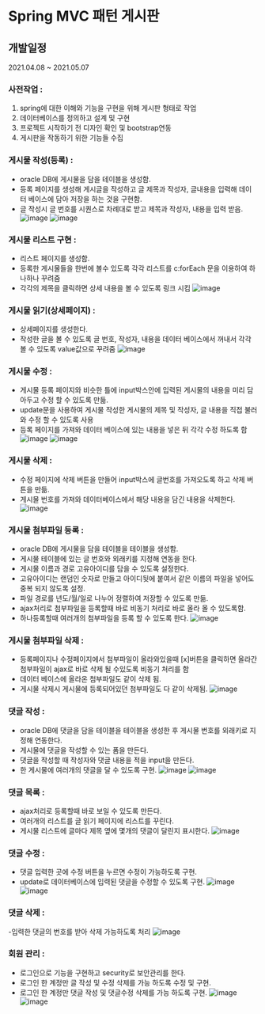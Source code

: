 # Spring MVC 패턴 게시판

## 개발일정
2021.04.08 ~ 2021.05.07


### 사전작업 :
1. spring에 대한 이해와 기능을 구현을 위해 게시판 형태로 작업
2. 데이터베이스를 정의하고 설계 및 구현
3. 프로젝트 시작하기 전 디자인 확인 및 bootstrap연동
4. 게시판을 작동하기 위한 기능들 수집

### 게시물 작성(등록) :
- oracle DB에 게시물을 담을 테이블을 생성함.
- 등록 페이지를 생성해 게시글을 작성하고 글 제목과 작성자, 글내용을 입력해 데이터 베이스에 담아 저장을 하는 것을 구현함.
- 글 작성시 글 번호를 시퀀스로 차례대로 받고 제목과 작성자, 내용을 입력 받음.
![image](https://user-images.githubusercontent.com/75818141/128600930-b9713cc5-c6be-48ca-8f11-3271976b104a.png)
![image](https://user-images.githubusercontent.com/75818141/128600951-0994e50a-8c00-48b2-856f-07a2a9e54054.png)


### 게시물 리스트 구현 :
- 리스트 페이지를 생성함.
- 등록한 게시물들을 한번에 볼수 있도록 각각 리스트를 c:forEach 문을 이용하여 하나하나 꾸려줌
- 각각의 제목을 클릭하면 상세 내용을 볼 수 있도록 링크 시킴
![image](https://user-images.githubusercontent.com/75818141/128600996-fd1428e4-4c07-401c-b531-8b317158a6a5.png)


### 게시물 읽기(상세페이지) : 
- 상세페이지를 생성한다.
- 작성한 글을 볼 수 있도록 글 번호, 작성자, 내용을 데이터 베이스에서 꺼내서 각각 볼 수 있도록 value값으로 꾸려줌
![image](https://user-images.githubusercontent.com/75818141/128601001-7454eb79-0b98-424c-9297-c6ae4f0296e7.png)


### 게시물 수정 : 
- 게시물 등록 페이지와 비슷한 틀에 input박스안에 입력된 게시물의 내용을 미리 담아두고 수정 할 수 있도록 만듦.
- update문을 사용하여 게시물 작성한 게시물의 제목 및 작성자, 글 내용을 직접 불러와 수정 할 수 있도록 사용
- 등록 페이지를 가져와 데이터 베이스에 있는 내용을 넣은 뒤 각각 수정 하도록 함
![image](https://user-images.githubusercontent.com/75818141/128601020-9b9fe498-3f1b-41e2-b38d-a1922664d862.png)
![image](https://user-images.githubusercontent.com/75818141/128601031-442d13a0-2798-46e1-862b-970c74c92b3b.png)


### 게시물 삭제 :
- 수정 페이지에 삭제 버튼을 만들어 input박스에 글번호를 가져오도록 하고 삭제 버튼을 만듦.
- 게시물 번호를 가져와 데이터베이스에서 해당 내용을 담긴 내용을 삭제한다.
![image](https://user-images.githubusercontent.com/75818141/128601043-ecc89eb5-87b8-406d-b0b0-aee7f2b76fb6.png)


### 게시물 첨부파일 등록 :
- oracle DB에 게시물을 담을 테이블을 테이블을 생성함.
- 게시물 테이블에 있는 글 번호와 외래키를 지정해 연동을 한다.
- 게시물 이름과 경로 고유아이디를 담을 수 있도록 설정한다.
- 고유아이디는 랜덤인 숫자로 만들고 아이디뒷에 붙여서 같은 이름의 파일을 넣어도 중복 되지 않도록 설정.
- 파일 경로를 년도/월/일로 나누어 정렬하여 저장할 수 있도록 만듦.
-  ajax처리로 첨부파일을 등록할때 바로 비동기 처리로 바로 올라 올 수 있도록함.
- 하나등록할때 여러개의 첨부파일을 등록 할 수 있도록 한다.
![image](https://user-images.githubusercontent.com/75818141/128601061-85589226-5643-476b-a747-385134e610a4.png)


### 게시물 첨부파일 삭제 :
- 등록페이지나 수정페이지에서 첨부파일이 올라와있을때 [x]버튼을 클릭하면 올라간 첨부파일이 ajax로 바로 삭제 될 수있도록 비동기 처리를 함
- 데이터 베이스에 올라온 첨부파일도 같이 삭제 됨.
- 게시물 삭제시 게시물에 등록되어있던 첨부파일도 다 같이 삭제됨.
![image](https://user-images.githubusercontent.com/75818141/128601081-5dad235a-2f53-4f1e-8e75-8bf0b384f9aa.png)


### 댓글 작성 :
- oracle DB에 댓글을 담을 테이블을 테이블을 생성한 후 게시물 번호를 외래키로 지정해 연동한다.
- 게시물에 댓글을 작성할 수 있는 폼을 만든다.
- 댓글을 작성할 때 작성자와 댓글 내용을 적을 input을 만든다.
- 한 게시물에 여러개의 댓글을 달 수 있도록 구현.
![image](https://user-images.githubusercontent.com/75818141/128601104-8391d459-a053-4386-925a-f922214736b7.png)
![image](https://user-images.githubusercontent.com/75818141/128601109-2c3cd74b-5558-4e7f-ae44-c9ff9fbd408d.png)


### 댓글 목록 : 
- ajax처리로 등록할때 바로 보일 수 있도록 만든다.
- 여러개의 리스트를 글 읽기 페이지에 리스트를 꾸린다.
- 게시물 리스트에 글마다 제목 옆에 몇개의 댓글이 달린지 표시한다.
![image](https://user-images.githubusercontent.com/75818141/128601136-7b4a3556-a031-4bc5-b354-207efd0b6784.png)



### 댓글 수정 :
- 댓글 입력한 곳에 수정 버튼을 누르면 수정이 가능하도록 구현.
- update로 데이터베이스에 입력된 댓글을 수정할 수 있도록 구현.
![image](https://user-images.githubusercontent.com/75818141/128601148-7e6a4a44-7e33-4d65-9a90-09cd54de4d39.png)
![image](https://user-images.githubusercontent.com/75818141/128601160-927b6599-dfce-445a-bd94-684599b096dc.png)


### 댓글 삭제 :
-입력한 댓글의 번호를 받아 삭제 가능하도록 처리
![image](https://user-images.githubusercontent.com/75818141/128601167-9d2c063f-7e00-4e69-99c1-30ed30c4c969.png)


### 회원 관리 :
- 로그인으로 기능을 구현하고 security로 보안관리를 한다. 
- 로그인 한 계정만 글 작성 및 수정 삭제를 가능 하도록 수정 및 구현.
- 로그인 한 계정만 댓글 작성 및 댓글수정 삭제를 가능 하도록 구현.
![image](https://user-images.githubusercontent.com/75818141/128601177-f76337e0-6511-4a19-af81-3046c4b895f0.png)
![image](https://user-images.githubusercontent.com/75818141/128601190-c662e005-f14f-4f85-89f3-64537514d244.png)


